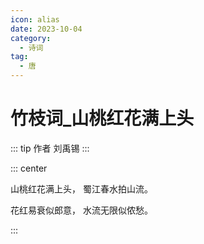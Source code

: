 ```yaml
---
icon: alias
date: 2023-10-04
category:
  - 诗词
tag:
  - 唐
---
```


# 竹枝词_山桃红花满上头

<!-- more -->

::: tip 作者
刘禹锡
:::


::: center

山桃红花满上头， 蜀江春水拍山流。

花红易衰似郎意， 水流无限似侬愁。

:::